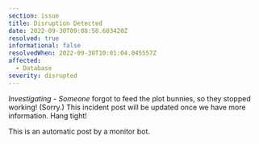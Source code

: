 ```yaml
---
section: issue
title: Disruption Detected
date: 2022-09-30T09:08:50.603420Z
resolved: true
informational: false
resolvedWhen: 2022-09-30T10:01:04.045557Z
affected:
  - Database
severity: disrupted
---
```

*Investigating* - _Someone_ forgot to feed the plot bunnies, so they stopped working! (Sorry.) This incident post will be updated once we have more information. Hang tight!

This is an automatic post by a monitor bot.
        